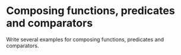 # Composing functions, predicates and comparators
Write several examples for composing functions, predicates and comparators.
